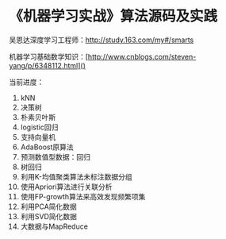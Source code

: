 # 《机器学习实战》算法源码及实践

吴恩达深度学习工程师：http://study.163.com/my#/smarts

机器学习基础数学知识：[http://www.cnblogs.com/steven-yang/p/6348112.html]()

当前进度：

1. kNN
2. 决策树
3. 朴素贝叶斯
4. logistic回归
5. 支持向量机
6. AdaBoost原算法
7. 预测数值型数据：回归
8. 树回归
9. 利用K-均值聚类算法未标注数据分组
10. 使用Apriori算法进行关联分析
11. 使用FP-growth算法来高效发现频繁项集
12. 利用PCA简化数据
13. 利用SVD简化数据
14. 大数据与MapReduce
